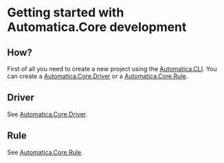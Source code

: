 # Getting started with Automatica.Core development
## How?
First of all you need to create a new project using the [Automatica.CLI](automatica-cli.md). 
You can create a [Automatica.Core.Driver](drivers.md) or a [Automatica.Core.Rule](rules.md).

## Driver
See [Automatica.Core.Driver](drivers.md).

## Rule
See [Automatica.Core.Rule](rules.md).